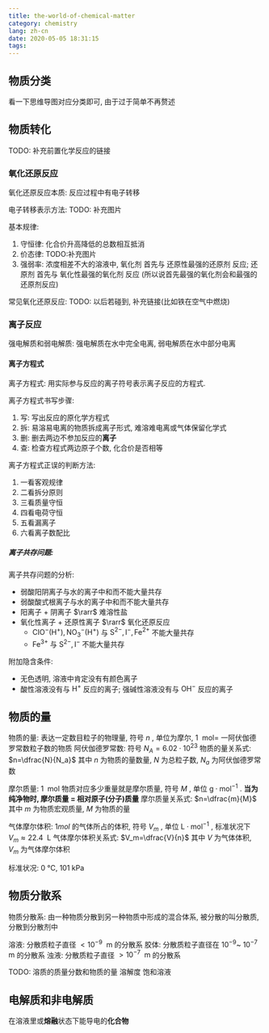 ```yaml
---
title: the-world-of-chemical-matter
category: chemistry
lang: zh-cn
date: 2020-05-05 18:31:15
tags:
---
```


## 物质分类

看一下思维导图对应分类即可, 由于过于简单不再赘述

## 物质转化

TODO: 补充前置化学反应的链接

### 氧化还原反应

氧化还原反应本质: 反应过程中有电子转移

电子转移表示方法: TODO: 补充图片

基本规律:
1. 守恒律: 化合价升高降低的总数相互抵消
2. 价态律: TODO:补充图片
3. 强弱率: 浓度相差不大的溶液中, 氧化剂 首先与 还原性最强的还原剂 反应; 还原剂 首先与 氧化性最强的氧化剂 反应 (所以说首先最强的氧化剂会和最强的还原剂反应)

常见氧化还原反应:
TODO: 以后若碰到, 补充链接(比如铁在空气中燃烧)

### 离子反应

强电解质和弱电解质: 强电解质在水中完全电离, 弱电解质在水中部分电离

#### 离子方程式

离子方程式: 用实际参与反应的离子符号表示离子反应的方程式.

离子方程式书写步骤:
1. 写: 写出反应的原化学方程式
2. 拆: 易溶易电离的物质拆成离子形式, 难溶难电离或气体保留化学式
3. 删: 删去两边不参加反应的**离子**
4. 查: 检查方程式两边原子个数, 化合价是否相等

离子方程式正误的判断方法:
1. 一看客观规律
2. 二看拆分原则
3. 三看质量守恒
4. 四看电荷守恒
5. 五看漏离子
6. 六看离子数配比

##### 离子共存问题:

离子共存问题的分析:
* 弱酸阳阴离子与水的离子中和而不能大量共存
* 弱酸酸式根离子与水的离子中和而不能大量共存
* 阳离子 $+$ 阴离子 $\rarr$ 难溶性盐
* 氧化性离子 $+$ 还原性离子 $\rarr$ 氧化还原反应
  * $\text{CIO}^-(\text{H}^+) , \text{NO}_3^-(\text{H}^+)$ 与 $\text{S}^{2-} , \text{I}^- , \text{Fe}^{2+}$ 不能大量共存
  * $\text{Fe}^{3+}$ 与 $\text{S}^{2-} , \text{I}^-$ 不能大量共存

附加隐含条件:
* 无色透明, 溶液中肯定没有有颜色离子
* 酸性溶液没有与 $\text{H}^+$ 反应的离子; 强碱性溶液没有与 $\text{OH}^-$ 反应的离子

## 物质的量

物质的量: 表达一定数目粒子的物理量, 符号 $n$ , 单位为摩尔, $1  \enspace\text{mol} =$ 一阿伏伽德罗常数粒子数的物质
阿伏伽德罗常数: 符号 $N_A=6.02\cdot10^{23}$
物质的量关系式: $n=\dfrac{N}{N_a}$
其中 $n$ 为物质的量数量, $N$ 为总粒子数, $N_a$ 为阿伏伽德罗常数

摩尔质量: $1 \enspace\text{mol}$ 物质对应多少重量就是摩尔质量, 符号 $M$ , 单位 $\text{g}\cdot \text{mol}^{-1}$ . **当为纯净物时, 摩尔质量 = 相对原子(分子)质量**
摩尔质量关系式: $n=\dfrac{m}{M}$
其中 $m$ 为物质宏观质量, $M$ 为物质的量

气体摩尔体积: $1 mol$ 的气体所占的体积, 符号 $V_m$ , 单位 $\text{L}\cdot\text{mol}^{-1}$ , 标准状况下 $V_m\approx22.4 \enspace\text{L}$
气体摩尔体积关系式: $V_m=\dfrac{V}{n}$
其中 $V$ 为气体体积, $V_m$ 为气体摩尔体积

标准状况: 0 ℃, 101 kPa

## 物质分散系

物质分散系: 由一种物质分散到另一种物质中形成的混合体系, 被分散的叫分散质, 分散到分散剂中

溶液: 分散质粒子直径 $< 10^{-9} \enspace\text{m}$ 的分散系
胶体: 分散质粒子直径在 $10^{-9}\text{\textasciitilde}~10^{-7} \enspace\text{m}$ 的分散系
浊液: 分散质粒子直径 $> 10^{-7} \enspace\text{m}$ 的分散系

TODO:
溶质的质量分数和物质的量
溶解度
饱和溶液

## 电解质和非电解质

在溶液里或**熔融**状态下能导电的**化合物**

